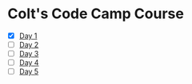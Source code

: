 # Colt's Code Camp Course

- [x] [Day 1](./day01)
- [ ] [Day 2](./day02)
- [ ] [Day 3](./day03)
- [ ] [Day 4](./day04)
- [ ] [Day 5](./day05)
